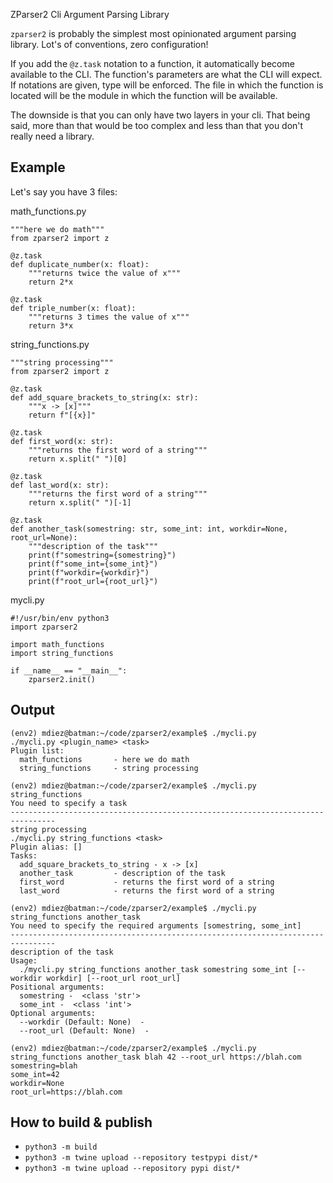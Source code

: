 ZParser2 Cli Argument Parsing Library


`zparser2` is probably the simplest most opinionated argument parsing library. Lot's of conventions, zero configuration!

If you add the `@z.task` notation to a function, it automatically become available to the CLI.
The function's parameters are what the CLI will expect. If notations are given, type will be enforced.
The file in which the function is located will be the module in which the function will be available.

The downside is that you can only have two layers in your cli. That being said, more than that would be too complex and less than that you don't really need a library.


Example
-------

Let's say you have 3 files:


math_functions.py
```
"""here we do math"""
from zparser2 import z

@z.task
def duplicate_number(x: float):
    """returns twice the value of x"""
    return 2*x

@z.task
def triple_number(x: float):
    """returns 3 times the value of x"""
    return 3*x
```

string_functions.py
```
"""string processing"""
from zparser2 import z

@z.task
def add_square_brackets_to_string(x: str):
    """x -> [x]"""
    return f"[{x}]"

@z.task
def first_word(x: str):
    """returns the first word of a string"""
    return x.split(" ")[0]

@z.task
def last_word(x: str):
    """returns the first word of a string"""
    return x.split(" ")[-1]

@z.task
def another_task(somestring: str, some_int: int, workdir=None, root_url=None):
    """description of the task"""
    print(f"somestring={somestring}")
    print(f"some_int={some_int}")
    print(f"workdir={workdir}")
    print(f"root_url={root_url}")
```


mycli.py
```
#!/usr/bin/env python3
import zparser2

import math_functions
import string_functions

if __name__ == "__main__":
    zparser2.init()
```

Output
------

```
(env2) mdiez@batman:~/code/zparser2/example$ ./mycli.py
./mycli.py <plugin_name> <task>
Plugin list:
  math_functions       - here we do math
  string_functions     - string processing

```

```
(env2) mdiez@batman:~/code/zparser2/example$ ./mycli.py string_functions
You need to specify a task
--------------------------------------------------------------------------------
string processing
./mycli.py string_functions <task>
Plugin alias: []
Tasks:
  add_square_brackets_to_string - x -> [x]
  another_task         - description of the task
  first_word           - returns the first word of a string
  last_word            - returns the first word of a string
```

```
(env2) mdiez@batman:~/code/zparser2/example$ ./mycli.py string_functions another_task
You need to specify the required arguments [somestring, some_int]
--------------------------------------------------------------------------------
description of the task
Usage:
  ./mycli.py string_functions another_task somestring some_int [--workdir workdir] [--root_url root_url]
Positional arguments:
  somestring -  <class 'str'>
  some_int -  <class 'int'>
Optional arguments:
  --workdir (Default: None)  -
  --root_url (Default: None)  -
```

```
(env2) mdiez@batman:~/code/zparser2/example$ ./mycli.py string_functions another_task blah 42 --root_url https://blah.com
somestring=blah
some_int=42
workdir=None
root_url=https://blah.com
```


How to build & publish
----------------------

* `python3 -m build`
* `python3 -m twine upload --repository testpypi dist/*`
* `python3 -m twine upload --repository pypi dist/*`

